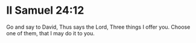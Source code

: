 # II Samuel 24:12

Go and say to David, Thus says the Lord, Three things I offer you. Choose one of them, that I may do it to you.
